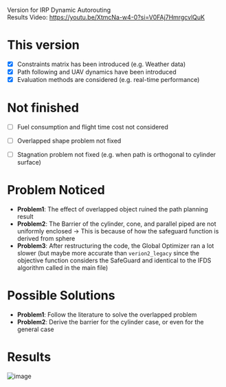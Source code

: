 Version for IRP Dynamic Autorouting\
Results Video: https://youtu.be/XtmcNa-w4-0?si=V0FAj7HmrgcvlQuK

# This version
- [x] Constraints matrix has been introduced (e.g. Weather data)
- [x] Path following and UAV dynamics have been introduced
- [x] Evaluation methods are considered (e.g. real-time performance)

# Not finished
- [ ] Fuel consumption and flight time cost not considered
- [ ] Overlapped shape problem not fixed
- [ ] Stagnation problem not fixed (e.g. when path is orthogonal to cylinder surface)


# Problem Noticed
- **Problem1**: The effect of overlapped object ruined the path planning result
- **Problem2**: The Barrier of the cylinder, cone, and parallel piped are not uniformly enclosed -> This is because of how the safeguard function is derived from sphere
- **Problem3**: After restructuring the code, the Global Optimizer ran a lot slower (but maybe more accurate than `verion2_legacy` since the objective function considers the SafeGuard and identical to the IFDS algorithm called in the main file)

# Possible Solutions
- **Problem1**: Follow the literature to solve the overlapped problem
- **Problem2**: Derive the barrier for the cylinder case, or even for the general case

# Results
![image](https://github.com/komxun/IFDS-Algorithm/assets/133139057/078c3a5d-717b-4cf6-a459-22dee9d5c450)




